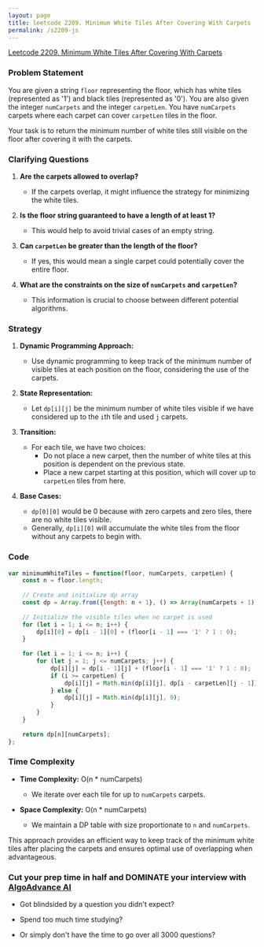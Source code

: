 ```yaml
---
layout: page
title: leetcode 2209. Minimum White Tiles After Covering With Carpets
permalink: /s2209-js
---
```

[Leetcode 2209. Minimum White Tiles After Covering With Carpets](https://algoadvance.github.io/algoadvance/l2209)
### Problem Statement

You are given a string `floor` representing the floor, which has white tiles (represented as '1') and black tiles (represented as '0'). You are also given the integer `numCarpets` and the integer `carpetLen`. You have `numCarpets` carpets where each carpet can cover `carpetLen` tiles in the floor.

Your task is to return the minimum number of white tiles still visible on the floor after covering it with the carpets.

### Clarifying Questions

1. **Are the carpets allowed to overlap?**
   - If the carpets overlap, it might influence the strategy for minimizing the white tiles.

2. **Is the floor string guaranteed to have a length of at least 1?**
   - This would help to avoid trivial cases of an empty string.

3. **Can `carpetLen` be greater than the length of the floor?**
   - If yes, this would mean a single carpet could potentially cover the entire floor.

4. **What are the constraints on the size of `numCarpets` and `carpetLen`?**
   - This information is crucial to choose between different potential algorithms.

### Strategy

1. **Dynamic Programming Approach:**
   - Use dynamic programming to keep track of the minimum number of visible tiles at each position on the floor, considering the use of the carpets.
   
2. **State Representation:**
   - Let `dp[i][j]` be the minimum number of white tiles visible if we have considered up to the `i`th tile and used `j` carpets.
   
3. **Transition:**
   - For each tile, we have two choices:
     - Do not place a new carpet, then the number of white tiles at this position is dependent on the previous state.
     - Place a new carpet starting at this position, which will cover up to `carpetLen` tiles from here.

4. **Base Cases:**
   - `dp[0][0]` would be 0 because with zero carpets and zero tiles, there are no white tiles visible.
   - Generally, `dp[i][0]` will accumulate the white tiles from the floor without any carpets to begin with.

### Code

```javascript
var minimumWhiteTiles = function(floor, numCarpets, carpetLen) {
    const n = floor.length;
    
    // Create and initialize dp array
    const dp = Array.from({length: n + 1}, () => Array(numCarpets + 1).fill(0));
    
    // Initialize the visible tiles when no carpet is used
    for (let i = 1; i <= n; i++) {
        dp[i][0] = dp[i - 1][0] + (floor[i - 1] === '1' ? 1 : 0);
    }
    
    for (let i = 1; i <= n; i++) {
        for (let j = 1; j <= numCarpets; j++) {
            dp[i][j] = dp[i - 1][j] + (floor[i - 1] === '1' ? 1 : 0);
            if (i >= carpetLen) {
                dp[i][j] = Math.min(dp[i][j], dp[i - carpetLen][j - 1]);
            } else {
                dp[i][j] = Math.min(dp[i][j], 0);
            }
        }
    }
    
    return dp[n][numCarpets];
};
```

### Time Complexity

- **Time Complexity:** O(n * numCarpets)
  - We iterate over each tile for up to `numCarpets` carpets.
  
- **Space Complexity:** O(n * numCarpets)
  - We maintain a DP table with size proportionate to `n` and `numCarpets`.

This approach provides an efficient way to keep track of the minimum white tiles after placing the carpets and ensures optimal use of overlapping when advantageous.


### Cut your prep time in half and DOMINATE your interview with [AlgoAdvance AI](https://algoAdvance.com)

- Got blindsided by a question you didn't expect?

- Spend too much time studying?

- Or simply don't have the time to go over all 3000 questions?

